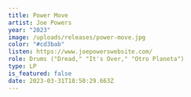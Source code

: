 ```yaml
---
title: Power Move
artist: Joe Powers
year: "2023"
image: /uploads/releases/power-move.jpg
color: "#cd3bab"
listen: https://www.joepowerswebsite.com/
role: Drums ("Dread," "It's Over," "Otro Planeta")
type: LP
is_featured: false
date: 2023-03-31T18:50:29.663Z
---
```

